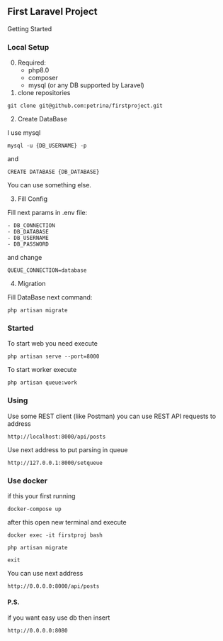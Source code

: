 ## First Laravel Project

Getting Started

### Local Setup

0. Required:
    - php8.0
    - composer
    - mysql (or any DB supported by Laravel)
1. clone repositories

`git clone git@github.com:petrina/firstproject.git`

2. Create DataBase

I use mysql 

`mysql -u {DB_USERNAME} -p`

and 

`CREATE DATABASE {DB_DATABASE}`

You can use something else.

3. Fill Config

Fill next params in .env file:

    - DB_CONNECTION
    - DB_DATABASE
    - DB_USERNAME
    - DB_PASSWORD

and change 

`QUEUE_CONNECTION=database`

4. Migration

Fill DataBase next command:

`php artisan migrate`

### Started

To start web you need execute

`php artisan serve --port=8000`

To start worker execute

`php artisan queue:work`

### Using

Use some REST client (like Postman) you can use REST API requests to address

`http://localhost:8000/api/posts`

Use next address to put parsing in queue

`http://127.0.0.1:8000/setqueue`

### Use docker

if this your first running

`docker-compose up`

after this open new terminal and execute

`docker exec -it firstproj bash`

`php artisan migrate`

`exit`

You can use next address

`http://0.0.0.0:8000/api/posts`

#### P.S.

if you want easy use db then insert

`http://0.0.0.0:8080`